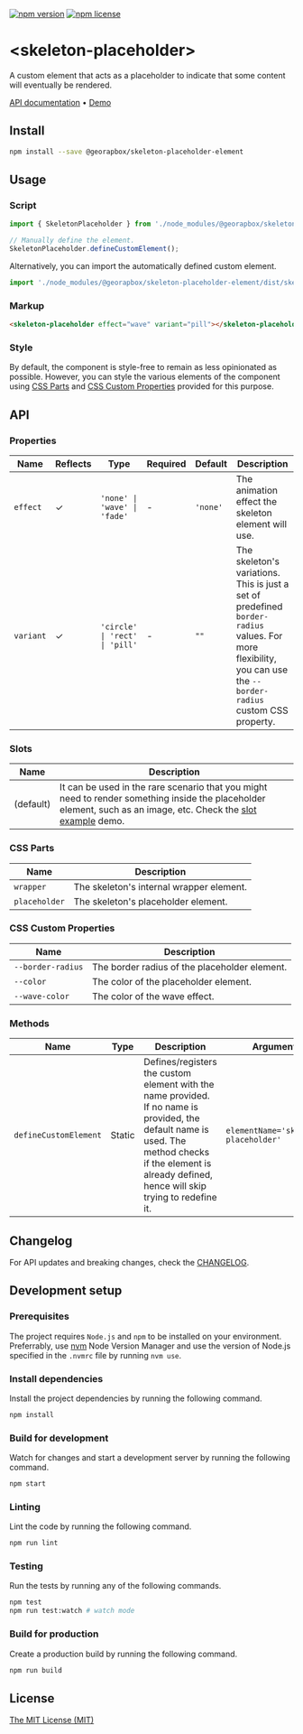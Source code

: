 [![npm version](https://img.shields.io/npm/v/@georapbox/skeleton-placeholder-element.svg)](https://www.npmjs.com/package/@georapbox/skeleton-placeholder-element)
[![npm license](https://img.shields.io/npm/l/@georapbox/skeleton-placeholder-element.svg)](https://www.npmjs.com/package/@georapbox/skeleton-placeholder-element)

[demo]: https://georapbox.github.io/skeleton-placeholder-element/
[license]: https://github.com/georapbox/skeleton-placeholder-element/blob/main/LICENSE
[changelog]: https://github.com/georapbox/skeleton-placeholder-element/blob/main/CHANGELOG.md

# &lt;skeleton-placeholder&gt;

A custom element that acts as a placeholder to indicate that some content will eventually be rendered.

[API documentation](#api) &bull; [Demo][demo]

## Install

```sh
npm install --save @georapbox/skeleton-placeholder-element
```

## Usage

### Script

```js
import { SkeletonPlaceholder } from './node_modules/@georapbox/skeleton-placeholder-element/dist/skeleton-placeholder.js';

// Manually define the element.
SkeletonPlaceholder.defineCustomElement();
```

Alternatively, you can import the automatically defined custom element.

```js
import './node_modules/@georapbox/skeleton-placeholder-element/dist/skeleton-placeholder-defined.js';
```

### Markup

```html
<skeleton-placeholder effect="wave" variant="pill"></skeleton-placeholder>
```

### Style

By default, the component is style-free to remain as less opinionated as possible. However, you can style the various elements of the component using [CSS Parts](#css-parts) and [CSS Custom Properties](#css-custom-properties) provided for this purpose.

## API

### Properties
| Name | Reflects | Type | Required | Default | Description |
| ---- | -------- | ---- | -------- | ------- | ----------- |
| `effect` | ✓ | `'none' \| 'wave' \| 'fade'` | - | `'none'` | The animation effect the skeleton element will use. |
| `variant` | ✓ | `'circle' \| 'rect' \| 'pill'` | - | `""` | The skeleton's variations. This is just a set of predefined `border-radius` values. For more flexibility, you can use the `--border-radius` custom CSS property. |

### Slots

| Name | Description |
| ---- | ----------- |
| (default) | It can be used in the rare scenario that you might need to render something inside the placeholder element, such as an image, etc. Check the [slot example]( https://georapbox.github.io/skeleton-placeholder-element/#slot-example) demo. |

### CSS Parts

| Name | Description |
| ---- | ----------- |
| `wrapper` | The skeleton's internal wrapper element. |
| `placeholder` | The skeleton's placeholder element. |

### CSS Custom Properties

| Name | Description |
| ---- | ----------- |
| `--border-radius` | The border radius of the placeholder element. |
| `--color` | The color of the placeholder element. |
| `--wave-color` | The color of the wave effect. |

### Methods

| Name | Type | Description | Arguments |
| ---- | ---- | ----------- | --------- |
| `defineCustomElement` | Static | Defines/registers the custom element with the name provided. If no name is provided, the default name is used. The method checks if the element is already defined, hence will skip trying to redefine it. | `elementName='skeleton-placeholder'` |

## Changelog

For API updates and breaking changes, check the [CHANGELOG][changelog].

## Development setup

### Prerequisites

The project requires `Node.js` and `npm` to be installed on your environment. Preferrably, use [nvm](https://github.com/nvm-sh/nvm) Node Version Manager and use the version of Node.js specified in the `.nvmrc` file by running `nvm use`.

### Install dependencies

Install the project dependencies by running the following command.

```sh
npm install
```

### Build for development

Watch for changes and start a development server by running the following command.

```sh
npm start
```

### Linting

Lint the code by running the following command.

```sh
npm run lint
```

### Testing

Run the tests by running any of the following commands.

```sh
npm test
npm run test:watch # watch mode
```

### Build for production

Create a production build by running the following command.

```sh
npm run build
```

## License

[The MIT License (MIT)][license]
